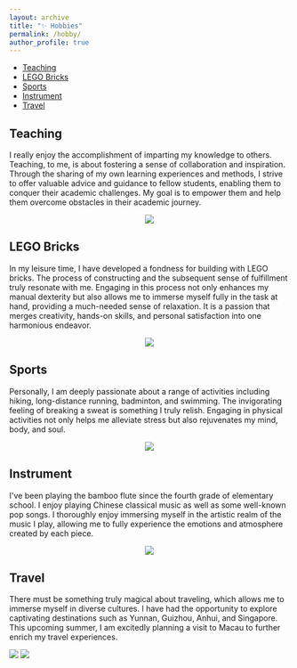 ```yaml
---
layout: archive
title: "✨ Hobbies"
permalink: /hobby/
author_profile: true
---
```

- [Teaching](#teaching)
- [LEGO Bricks](#lego-bricks)
- [Sports](#sports)
- [Instrument](#instrument)
- [Travel](#travel)

## Teaching 
I really enjoy the accomplishment of imparting my knowledge to others. Teaching, to me, is about fostering a sense of collaboration and inspiration. Through the sharing of my own learning experiences and methods, I strive to offer valuable advice and guidance to fellow students, enabling them to conquer their academic challenges. My goal is to empower them and help them overcome obstacles in their academic journey.

<center>
<img src="../images/teaching.png">
</center>

## LEGO Bricks
In my leisure time, I have developed a fondness for building with LEGO bricks. The process of constructing and the subsequent sense of fulfillment truly resonate with me. Engaging in this process not only enhances my manual dexterity but also allows me to immerse myself fully in the task at hand, providing a much-needed sense of relaxation. It is a passion that merges creativity, hands-on skills, and personal satisfaction into one harmonious endeavor.

<center>
<img src="../images/lego.png">
</center>

## Sports
Personally, I am deeply passionate about a range of activities including hiking, long-distance running, badminton, and swimming. The invigorating feeling of breaking a sweat is something I truly relish. Engaging in physical activities not only helps me alleviate stress but also rejuvenates my mind, body, and soul.

<center>
<img src="../images/run.png">
</center>

## Instrument
I've been playing the bamboo flute since the fourth grade of elementary school. I enjoy playing Chinese classical music as well as some well-known pop songs. I thoroughly enjoy immersing myself in the artistic realm of the music I play, allowing me to fully experience the emotions and atmosphere created by each piece.

<center>
<img src="../images/flute.png">
</center>

## Travel
There must be something truly magical about traveling, which allows me to immerse myself in diverse cultures. I have had the opportunity to explore captivating destinations such as Yunnan, Guizhou, Anhui, and Singapore. This upcoming summer, I am excitedly planning a visit to Macau to further enrich my travel experiences.
<div class="second">
<img src="/images/singapore.png">
<img src="/images/guizhou.png">
</div>
